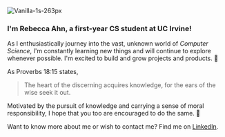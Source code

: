 ![Vanilla-1s-263px](https://user-images.githubusercontent.com/97374402/148670406-00d6c9a2-8559-489b-8d25-03244301e270.gif)

### **I'm Rebecca Ahn, a first-year CS student at UC Irvine!**
As I enthusiastically journey into the vast, unknown world of *Computer Science*, I'm constantly learning new things and will continue to explore whenever possible. I'm excited to build and grow projects and products. 🌳

As Proverbs 18:15 states,  
> The heart of the discerning acquires knowledge, for the ears of the wise seek it out.

Motivated by the pursuit of knowledge and carrying a sense of moral responsibility, I hope that you too are encouraged to do the same. 💜

Want to know more about me or wish to contact me? Find me on [LinkedIn](https://www.linkedin.com/in/rebecca-ahn/).

<!--
**rebeccaahn/rebeccaahn** is a ✨ _special_ ✨ repository because its `README.md` (this file) appears on your GitHub profile.

Here are some ideas to get you started:

- 🔭 I’m currently working on ...
- 🌱 I’m currently learning ...
- 👯 I’m looking to collaborate on ...
- 🤔 I’m looking for help with ...
- 💬 Ask me about ...
- 📫 How to reach me: ...
- 😄 Pronouns: ...
- ⚡ Fun fact: ...
-->
